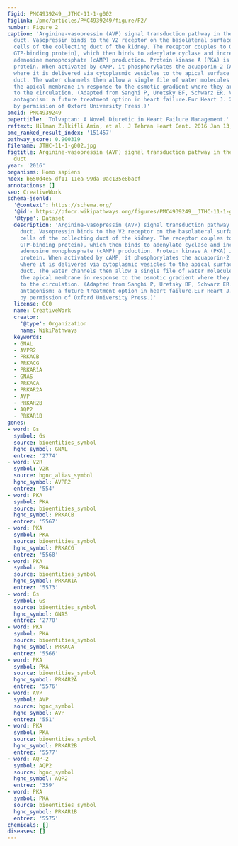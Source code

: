 ```yaml
---
figid: PMC4939249__JTHC-11-1-g002
figlink: /pmc/articles/PMC4939249/figure/F2/
number: Figure 2
caption: 'Arginine-vasopressin (AVP) signal transduction pathway in the collecting
  duct. Vasopressin binds to the V2 receptor on the basolateral surface of the principal
  cells of the collecting duct of the kidney. The receptor couples to Gs (a heterotrimeric
  GTP-binding protein), which then binds to adenylate cyclase and increases cyclic
  adenosine monophosphate (cAMP) production. Protein kinase A (PKA) is a multimeric
  protein. When activated by cAMP, it phosphorylates the acuaporin-2 (AQP-2) molecule,
  where it is delivered via cytoplasmic vesicles to the apical surface of the collecting
  duct. The water channels then allow a single file of water molecules to traverse
  the apical membrane in response to the osmotic gradient where they are returned
  to the circulation. (Adapted from Sanghi P, Uretsky BF, Schwarz ER. Vasopressin
  antagonism: a future treatment option in heart failure.Eur Heart J. 2005; 26:538-43,
  by permission of Oxford University Press.)'
pmcid: PMC4939249
papertitle: 'Tolvaptan: A Novel Diuretic in Heart Failure Management.'
reftext: Hilman Zulkifli Amin, et al. J Tehran Heart Cent. 2016 Jan 13;11(1):1-5.
pmc_ranked_result_index: '151457'
pathway_score: 0.900319
filename: JTHC-11-1-g002.jpg
figtitle: Arginine-vasopressin (AVP) signal transduction pathway in the collecting
  duct
year: '2016'
organisms: Homo sapiens
ndex: b650d4e5-df11-11ea-99da-0ac135e8bacf
annotations: []
seo: CreativeWork
schema-jsonld:
  '@context': https://schema.org/
  '@id': https://pfocr.wikipathways.org/figures/PMC4939249__JTHC-11-1-g002.html
  '@type': Dataset
  description: 'Arginine-vasopressin (AVP) signal transduction pathway in the collecting
    duct. Vasopressin binds to the V2 receptor on the basolateral surface of the principal
    cells of the collecting duct of the kidney. The receptor couples to Gs (a heterotrimeric
    GTP-binding protein), which then binds to adenylate cyclase and increases cyclic
    adenosine monophosphate (cAMP) production. Protein kinase A (PKA) is a multimeric
    protein. When activated by cAMP, it phosphorylates the acuaporin-2 (AQP-2) molecule,
    where it is delivered via cytoplasmic vesicles to the apical surface of the collecting
    duct. The water channels then allow a single file of water molecules to traverse
    the apical membrane in response to the osmotic gradient where they are returned
    to the circulation. (Adapted from Sanghi P, Uretsky BF, Schwarz ER. Vasopressin
    antagonism: a future treatment option in heart failure.Eur Heart J. 2005; 26:538-43,
    by permission of Oxford University Press.)'
  license: CC0
  name: CreativeWork
  creator:
    '@type': Organization
    name: WikiPathways
  keywords:
  - GNAL
  - AVPR2
  - PRKACB
  - PRKACG
  - PRKAR1A
  - GNAS
  - PRKACA
  - PRKAR2A
  - AVP
  - PRKAR2B
  - AQP2
  - PRKAR1B
genes:
- word: Gs
  symbol: Gs
  source: bioentities_symbol
  hgnc_symbol: GNAL
  entrez: '2774'
- word: V2R
  symbol: V2R
  source: hgnc_alias_symbol
  hgnc_symbol: AVPR2
  entrez: '554'
- word: PKA
  symbol: PKA
  source: bioentities_symbol
  hgnc_symbol: PRKACB
  entrez: '5567'
- word: PKA
  symbol: PKA
  source: bioentities_symbol
  hgnc_symbol: PRKACG
  entrez: '5568'
- word: PKA
  symbol: PKA
  source: bioentities_symbol
  hgnc_symbol: PRKAR1A
  entrez: '5573'
- word: Gs
  symbol: Gs
  source: bioentities_symbol
  hgnc_symbol: GNAS
  entrez: '2778'
- word: PKA
  symbol: PKA
  source: bioentities_symbol
  hgnc_symbol: PRKACA
  entrez: '5566'
- word: PKA
  symbol: PKA
  source: bioentities_symbol
  hgnc_symbol: PRKAR2A
  entrez: '5576'
- word: AVP
  symbol: AVP
  source: hgnc_symbol
  hgnc_symbol: AVP
  entrez: '551'
- word: PKA
  symbol: PKA
  source: bioentities_symbol
  hgnc_symbol: PRKAR2B
  entrez: '5577'
- word: AQP-2
  symbol: AQP2
  source: hgnc_symbol
  hgnc_symbol: AQP2
  entrez: '359'
- word: PKA
  symbol: PKA
  source: bioentities_symbol
  hgnc_symbol: PRKAR1B
  entrez: '5575'
chemicals: []
diseases: []
---
```

